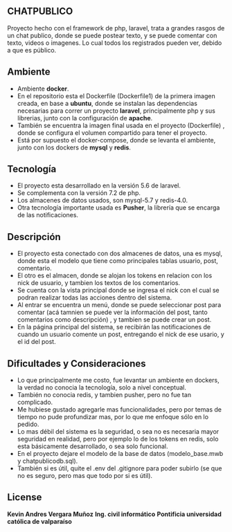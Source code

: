 ## CHATPUBLICO

Proyecto hecho con el framework de php, laravel, trata a grandes rasgos de un chat publico, donde se puede postear texto, y se puede comentar con texto, videos o imagenes. Lo cual todos los registrados pueden ver, debido a que es público.

## Ambiente

- Ambiente **docker**.
- En el repositorio esta el Dockerfile (Dockerfile1) de la primera imagen creada, en base a **ubuntu**, donde se instalan las dependencias necesarias para correr un proyecto **laravel**, principalmente php y sus librerias, junto con la configuración de **apache**.
- También se encuentra la imagen final usada en el proyecto (Dockerfile) , donde se configura el volumen compartido para tener el proyecto.
- Está por supuesto el docker-compose, donde se levanta el ambiente, junto con los dockers de **mysql** y **redis**.

## Tecnología

- El proyecto esta desarrollado en la versión 5.6 de laravel.
- Se complementa con la versión 7.2 de php.
- Los almacenes de datos usados, son mysql-5.7 y redis-4.0.
- Otra tecnología importante usada es **Pusher**, la librería que se encarga de las notificaciones.

## Descripción

- El proyecto esta conectado con dos almacenes de datos, una es mysql, donde esta el modelo que tiene como principales tablas usuario, post, comentario.
- El otro es el almacen, donde se alojan los tokens en relacion con los nick de usuario, y tambien los textos de los comentarios.
- Se cuenta con la vista principal donde se ingresa el nick con el cual se podran realizar todas las acciones dentro del sistema.
- Al entrar se encuentra un menú, donde se puede seleccionar post para comentar (acá tamnien se puede ver la información del post, tanto comentarios como descripción) , y tambien se puede crear un post.
- En la página principal del sistema, se recibirán las notificaciones de cuando un usuario comente un post, entregando el nick de ese usario, y el id del post.

## Dificultades y Consideraciones

- Lo que principalmente me costo, fue levantar un ambiente en dockers, la verdad no conocia la tecnología, solo a nivel conceptual.
- También no conocia redis, y tambien pusher, pero no fue tan complicado.
- Me hubiese gustado agregarle mas funcionalidades, pero por temas de tiempo no pude profundizar mas, por lo que me enfoque sólo en lo pedido.
- Lo mas débil del sistema es la seguridad, o sea no es necesaria mayor seguridad en realidad, pero por ejemplo lo de los tokens en redis, solo esta básicamente desarrollado, o sea solo funcional.
- En el proyecto dejare el modelo de la base de datos (modelo_base.mwb y chatpublicodb.sql).
- También si es útil, quite el .env del .gitignore para poder subirlo (se que no es seguro, pero mas que todo por si es útil).

## License

**Kevin Andres Vergara Muñoz**
**Ing. civil informático**
**Pontificia universidad católica de valparaíso**

